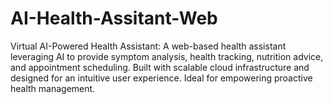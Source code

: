 # AI-Health-Assitant-Web
Virtual AI-Powered Health Assistant: A web-based health assistant leveraging AI to provide symptom analysis, health tracking, nutrition advice, and appointment scheduling. Built with scalable cloud infrastructure and designed for an intuitive user experience. Ideal for empowering proactive health management.
